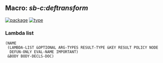 ## Macro: ***sb-c:deftransform***
[![package](https://img.shields.io/badge/Package-SB--C-5f9ea0.svg?style=social&colorA=999999)](../) [![type](https://img.shields.io/badge/Type-Macro-5f9ea0.svg?style=social&colorA=999999)](../#macro) 
### Lambda list
```
(NAME
 (LAMBDA-LIST &OPTIONAL ARG-TYPES RESULT-TYPE &KEY RESULT POLICY NODE
  DEFUN-ONLY EVAL-NAME IMPORTANT)
 &BODY BODY-DECLS-DOC)
```
